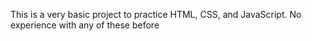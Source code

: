 This is a very basic project to practice HTML, CSS, and JavaScript.
No experience with any of these before
